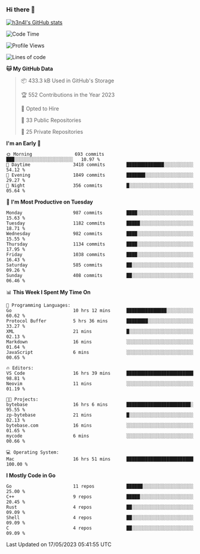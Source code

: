 ### Hi there 👋

[![h3n4l's GitHub stats](https://github-readme-stats.vercel.app/api?username=h3n4l&count_private=true&show_icons=true&theme=radical)](https://github.com/h3n4l/github-readme-stats)

<!--START_SECTION:waka-->
![Code Time](http://img.shields.io/badge/Code%20Time-1%2C227%20hrs%204%20mins-blue)

![Profile Views](http://img.shields.io/badge/Profile%20Views-0-blue)

![Lines of code](https://img.shields.io/badge/From%20Hello%20World%20I%27ve%20Written-3.0%20million%20lines%20of%20code-blue)

**🐱 My GitHub Data** 

> 📦 433.3 kB Used in GitHub's Storage 
 > 
> 🏆 552 Contributions in the Year 2023
 > 
> 💼 Opted to Hire
 > 
> 📜 33 Public Repositories 
 > 
> 🔑 25 Private Repositories 
 > 
**I'm an Early 🐤** 

```text
🌞 Morning                693 commits         ███░░░░░░░░░░░░░░░░░░░░░░   10.97 % 
🌆 Daytime                3418 commits        ██████████████░░░░░░░░░░░   54.12 % 
🌃 Evening                1849 commits        ███████░░░░░░░░░░░░░░░░░░   29.27 % 
🌙 Night                  356 commits         █░░░░░░░░░░░░░░░░░░░░░░░░   05.64 % 
```
📅 **I'm Most Productive on Tuesday** 

```text
Monday                   987 commits         ████░░░░░░░░░░░░░░░░░░░░░   15.63 % 
Tuesday                  1182 commits        █████░░░░░░░░░░░░░░░░░░░░   18.71 % 
Wednesday                982 commits         ████░░░░░░░░░░░░░░░░░░░░░   15.55 % 
Thursday                 1134 commits        ████░░░░░░░░░░░░░░░░░░░░░   17.95 % 
Friday                   1038 commits        ████░░░░░░░░░░░░░░░░░░░░░   16.43 % 
Saturday                 585 commits         ██░░░░░░░░░░░░░░░░░░░░░░░   09.26 % 
Sunday                   408 commits         ██░░░░░░░░░░░░░░░░░░░░░░░   06.46 % 
```


📊 **This Week I Spent My Time On** 

```text
💬 Programming Languages: 
Go                       10 hrs 12 mins      ███████████████░░░░░░░░░░   60.62 % 
Protocol Buffer          5 hrs 36 mins       ████████░░░░░░░░░░░░░░░░░   33.27 % 
XML                      21 mins             █░░░░░░░░░░░░░░░░░░░░░░░░   02.13 % 
Markdown                 16 mins             ░░░░░░░░░░░░░░░░░░░░░░░░░   01.64 % 
JavaScript               6 mins              ░░░░░░░░░░░░░░░░░░░░░░░░░   00.65 % 

🔥 Editors: 
VS Code                  16 hrs 39 mins      █████████████████████████   98.81 % 
Neovim                   11 mins             ░░░░░░░░░░░░░░░░░░░░░░░░░   01.19 % 

🐱‍💻 Projects: 
bytebase                 16 hrs 6 mins       ████████████████████████░   95.55 % 
zp-bytebase              21 mins             █░░░░░░░░░░░░░░░░░░░░░░░░   02.13 % 
bytebase.com             16 mins             ░░░░░░░░░░░░░░░░░░░░░░░░░   01.65 % 
mycode                   6 mins              ░░░░░░░░░░░░░░░░░░░░░░░░░   00.66 % 

💻 Operating System: 
Mac                      16 hrs 51 mins      █████████████████████████   100.00 % 
```

**I Mostly Code in Go** 

```text
Go                       11 repos            ██████░░░░░░░░░░░░░░░░░░░   25.00 % 
C++                      9 repos             █████░░░░░░░░░░░░░░░░░░░░   20.45 % 
Rust                     4 repos             ██░░░░░░░░░░░░░░░░░░░░░░░   09.09 % 
Shell                    4 repos             ██░░░░░░░░░░░░░░░░░░░░░░░   09.09 % 
C                        4 repos             ██░░░░░░░░░░░░░░░░░░░░░░░   09.09 % 
```




 Last Updated on 17/05/2023 05:41:55 UTC
<!--END_SECTION:waka-->

